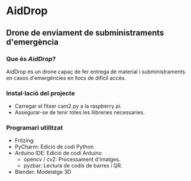 # AidDrop
## Drone de enviament de subministraments d'emergència

### Que és _AidDrop_?
AidDrop és un drone capaç de fer entrega de material i subministraments en casos d'emergències en llocs de difícil accés. 

### Instal·lació del projecte
- Carregar el fitxer cam2.py a la raspberry pi.
- Assegurar-se de tenir totes les llibreries necessaries.

### Programari utilitzat
- Fritzing: 
- PyCharm: Edició de codi Python
- Arduino IDE: Edició de codi Arduino
  - opencv / cv2: Processament d'imatges.
  - pyzbar: Lectura de codis de barres i QR.
- Blender: Modelatge 3D
